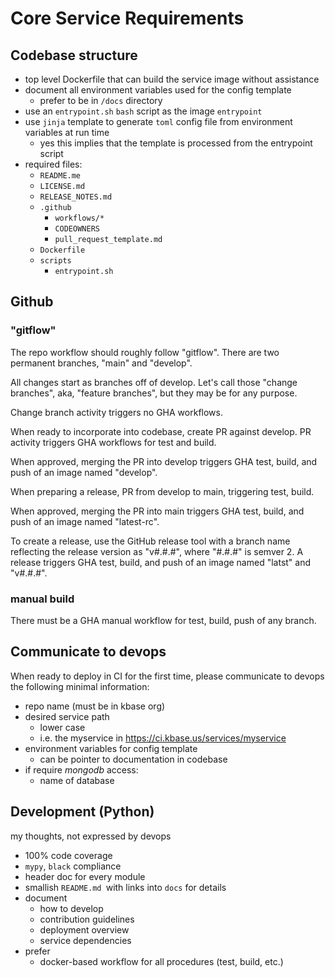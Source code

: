 # Core Service Requirements

## Codebase structure

- top level Dockerfile that can build the service image without assistance
- document all environment variables used for the config template
  - prefer to be in `/docs` directory
- use an `entrypoint.sh` `bash` script as the image `entrypoint`
- use `jinja` template to generate `toml` config file from environment variables at run time
  - yes this implies that the template is processed from the entrypoint script
- required files:
  - `README.me`
  - `LICENSE.md`
  - `RELEASE_NOTES.md`
  - `.github`
    - `workflows/*`
    - `CODEOWNERS`
    - `pull_request_template.md`
  - `Dockerfile`
  - `scripts`
    - `entrypoint.sh`

## Github

### "gitflow"

The repo workflow should roughly follow "gitflow". There are two permanent branches, "main" and "develop".

All changes start as branches off of develop. Let's call those "change branches", aka, "feature branches", but they may be for any purpose.

Change branch activity triggers no GHA workflows.

When ready to incorporate into codebase, create PR against develop. PR activity triggers GHA workflows for test and build.

When approved, merging the PR into develop triggers GHA test, build, and push of an image named "develop".

When preparing a release, PR from develop to main, triggering test, build. 

When approved, merging the PR into main triggers GHA test, build, and push of an image named "latest-rc".

To create a release, use the GitHub release tool with a branch name reflecting the release version as "v#.#.#", where "#.#.#" is semver 2. A release triggers GHA test, build, and push of an image named "latst" and "v#.#.#".

### manual build

There must be a GHA manual workflow for test, build, push of any branch.

## Communicate to devops

When ready to deploy in CI for the first time, please communicate to devops the following minimal information:

- repo name (must be in kbase org)
- desired service path
  - lower case
  - i.e. the myservice in  https://ci.kbase.us/services/myservice
- environment variables for config template
  - can be pointer to documentation in codebase
- if require *mongodb* access:
  - name of database

## Development (Python)

my thoughts, not expressed by devops

- 100% code coverage
- `mypy`, `black` compliance
- header doc for every module
- smallish `README.md `with links into `docs` for details
- document
  - how to develop
  - contribution guidelines
  - deployment overview
  - service dependencies
- prefer
  - docker-based workflow for all procedures (test, build, etc.)